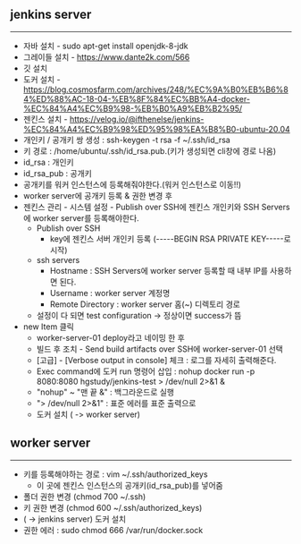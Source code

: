 ## jenkins server
-------
 + 자바 설치 - sudo apt-get install openjdk-8-jdk
 + 그레이들 설치 - https://www.dante2k.com/566
 + 깃 설치
 + 도커 설치 - https://blog.cosmosfarm.com/archives/248/%EC%9A%B0%EB%B6%84%ED%88%AC-18-04-%EB%8F%84%EC%BB%A4-docker-%EC%84%A4%EC%B9%98-%EB%B0%A9%EB%B2%95/
 + 젠킨스 설치 - https://velog.io/@ifthenelse/jenkins-%EC%84%A4%EC%B9%98%ED%95%98%EA%B8%B0-ubuntu-20.04
 + 개인키 / 공개키 쌍 생성 : ssh-keygen -t rsa -f ~/.ssh/id_rsa
  + 키 경로 : /home/ubuntu/.ssh/id_rsa.pub.(키가 생성되면 cli창에 경로 나옴)
  + id_rsa : 개인키 
  + id_rsa_pub : 공개키
  + 공개키를 워커 인스턴스에 등록해줘야한다.(워커 인스턴스로 이동!!)
+ worker server에 공개키 등록 & 권한 변경 후
+ 젠킨스 관리 - 시스템 설정 - Publish over SSH에 젠킨스 개인키와 SSH Servers에 worker server를 등록해야한다.
  + Publish over SSH
    + key에 젠킨스 서버 개인키 등록 (-----BEGIN RSA PRIVATE KEY-----로 시작)
  + ssh servers
    +  Hostname : SSH Servers에 worker server 등록할 때 내부 IP를 사용하면 된다.
    +  Username : worker server 계정명
    +  Remote Directory : worker server 홈(~) 디렉토리 경로
  + 설정이 다 되면 test configuration -> 정상이면 success가 뜸
+ new Item 클릭
  + worker-server-01 deploy라고 네이밍 한 후 
  + 빌드 후 조치 - Send build artifacts over SSH에 worker-server-01 선택
  + [고급] - [Verbose output in console] 체크 : 로그를 자세히 출력해준다.
  + Exec command에 도커 run 명령어 삽입 : nohup docker run -p 8080:8080 hgstudy/jenkins-test > /dev/null 2>&1 &
   + "nohup" ~ "맨 끝 &" : 백그라운드로 실행
   + "> /dev/null 2>&1" : 표준 에러를 표준 출력으로
  + 도커 설치 ( -> worker server) 
  

## worker server
-------
  + 키를 등록해야하는 경로 : vim ~/.ssh/authorized_keys
    + 이 곳에 젠킨스 인스턴스의 공개키(id_rsa_pub)를 넣어줌
  + 폴더 권한 변경 (chmod 700 ~/.ssh)
  + 키 권한 변경 (chmod 600 ~/.ssh/authorized_keys)
  + ( -> jenkins server) 도커 설치 
   + 권한 에러 : sudo chmod 666 /var/run/docker.sock
